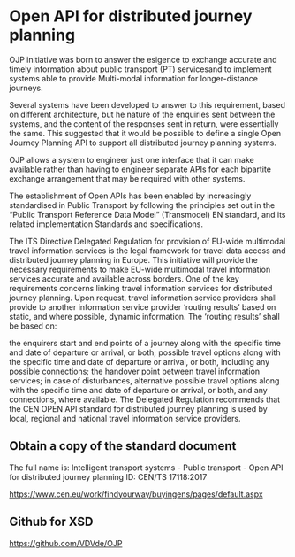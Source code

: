 # Open API for distributed journey planning
OJP initiative was born to answer the esigence to exchange accurate and timely information about public transport (PT) servicesand  to implement systems able to provide Multi-modal information for longer-distance journeys.

Several systems have been developed to answer to this requirement, based on different architecture, but he nature of the enquiries sent between the systems, and the content of the responses sent in return, were essentially the same. This suggested that it would be possible to define a single Open Journey Planning API to support all distributed journey planning systems.

OJP allows a system to engineer just one interface that it can make available rather than having to engineer separate APIs for each bipartite exchange arrangement that may be required with other systems.

The establishment of Open APIs has been enabled by increasingly standardised in Public Transport by following the principles set out in the “Public Transport Reference Data Model” (Transmodel) EN standard, and its related implementation Standards and specifications.

The ITS Directive Delegated Regulation for provision of EU-wide multimodal travel information services is the legal framework for travel data access and distributed journey planning in Europe. This initiative will provide the necessary requirements to make EU-wide multimodal travel information services accurate and available across borders. One of the key requirements concerns linking travel information services for distributed journey planning. Upon request, travel information service providers shall provide to another information service provider ‘routing results’ based on static, and where possible, dynamic information. The ‘routing results’ shall be based on:

the enquirers start and end points of a journey along with the specific time and date of departure or arrival, or both;
possible travel options along with the specific time and date of departure or arrival, or both, including any possible connections;
the handover point between travel information services;
in case of disturbances, alternative possible travel options along with the specific time and date of departure or arrival, or both, and any connections, where available.
The Delegated Regulation recommends that the CEN OPEN API standard for distributed journey planning is used by local, regional and national travel information service providers.


## Obtain a copy of the standard document
The full name is:  Intelligent transport systems - Public transport - Open API for
distributed journey planning
ID: CEN/TS 17118:2017

https://www.cen.eu/work/findyourway/buyingens/pages/default.aspx

## Github for XSD
https://github.com/VDVde/OJP